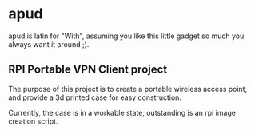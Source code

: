# apud
apud is latin for "With", assuming you like this little gadget so much you always want it around ;).

## RPI Portable VPN Client project

The purpose of this project is to create a portable wireless access point, and provide a 3d printed case for easy construction.

Currently, the case is in a workable state, outstanding is an rpi image creation script.
